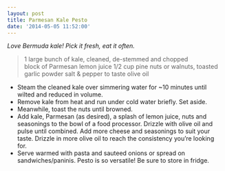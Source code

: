 ```yaml
---
layout: post
title: Parmesan Kale Pesto
date: '2014-05-05 11:52:00'
---
```


*Love Bermuda kale! Pick it fresh, eat it often.*

> 1 large bunch of kale, cleaned, de-stemmed and chopped  
block of Parmesan
lemon juice
1/2 cup pine nuts or walnuts, toasted
garlic powder
salt & pepper to taste
olive oil

* Steam the cleaned kale over simmering water for ~10 minutes until wilted and reduced in volume.
* Remove kale from heat and run under cold water briefly. Set aside.
* Meanwhile, toast the nuts until browned.
* Add kale, Parmesan (as desired), a splash of lemon juice, nuts and seasonings to the bowl of a food processor. Drizzle with olive oil and pulse until combined. Add more cheese and seasonings to suit your taste. Drizzle in more olive oil to reach the consistency you’re looking for.
* Serve warmed with pasta and sauteed onions or spread on sandwiches/paninis. Pesto is so versatile! Be sure to store in fridge.
